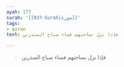 ```yaml
---
ayah: 177
surah: '[[037-Surah|سورة]]'
tags:
- quran
text: فإذا نزل بساحتهم فساء صباح المنذرين

---
```

> فإذا نزل بساحتهم فساء صباح المنذرين
